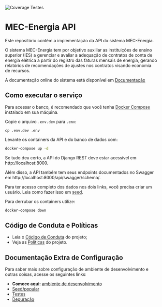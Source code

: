 ![Coverage Testes](https://gitlab.com/lappis-unb/projects/mec-energia/mec-energia-api/badges/develop/coverage.svg)

# MEC-Energia API

Este repositório contém a implementação da API do sistema MEC-Energia.

O sistema MEC-Energia tem por objetivo auxiliar as instituições de ensino superior (IES) a gerenciar e avaliar a adequação de contratos de conta de energia elétrica a partir do registro das faturas mensais de energia, gerando relatórios de recomendações de ajustes nos contratos visando economia de recursos.

A documentação online do sistema está disponível em [Documentação](https://lappis-unb.gitlab.io/projects/mec-energia/documentacao)


## Como executar o serviço

Para acessar o banco, é recomendado que você tenha 
[Docker Compose](https://docs.docker.com/compose/install/) instalado em
sua máquina.

Copie o arquivo `.env.dev` para `.env`:

```
cp .env.dev .env 
```

Levante os containers da API e do banco de dados com:

```sh
docker-compose up -d
```

Se tudo deu certo, a API do Django REST deve estar acessível em 
http://localhost:8000.

Além disso, a API também tem seus endpoints documentados no Swagger em
http://localhost:8000/api/swagger/schema/.

Para ter acesso completo dos dados nos dois links, você precisa criar um 
usuário. Leia como fazer isso em [seed](docs/seed.md#usuário).

Para derrubar os containers utilize:

```sh
docker-compose down
```


## Código de Conduta e Políticas

* Leia o [Código de Conduta](/CODE_OF_CONDUCT.md) do projeto;
* Veja as [Políticas](docs/politicas/branches-commits.md) do projeto.


## Documentação Extra de Configuração

Para saber mais sobre configuração de ambiente de desenvolvimento e 
outras coisas, acesse os seguintes links:

- **Comece aqui:** [ambiente de desenvolvimento](docs/ambiente-desenvolvimento.md)
- [Seed/popular](docs/seed.md)
- [Testes](docs/testes.md)
- [Depuração](docs/depuracao.md)
